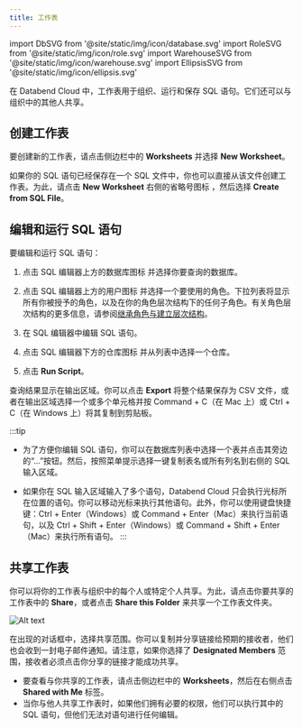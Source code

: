 ```yaml
---
title: 工作表
---
```

import DbSVG from '@site/static/img/icon/database.svg'
import RoleSVG from '@site/static/img/icon/role.svg'
import WarehouseSVG from '@site/static/img/icon/warehouse.svg'
import EllipsisSVG from '@site/static/img/icon/ellipsis.svg'

在 Databend Cloud 中，工作表用于组织、运行和保存 SQL 语句。它们还可以与组织中的其他人共享。

## 创建工作表

要创建新的工作表，请点击侧边栏中的 **Worksheets** 并选择 **New Worksheet**。

如果你的 SQL 语句已经保存在一个 SQL 文件中，你也可以直接从该文件创建工作表。为此，请点击 **New Worksheet** 右侧的省略号图标 <EllipsisSVG/>，然后选择 **Create from SQL File**。

## 编辑和运行 SQL 语句

要编辑和运行 SQL 语句：

1. 点击 SQL 编辑器上方的数据库图标 <DbSVG/> 并选择你要查询的数据库。
2. 点击 SQL 编辑器上方的用户图标 <RoleSVG/> 并选择一个要使用的角色。下拉列表将显示所有你被授予的角色，以及在你的角色层次结构下的任何子角色。有关角色层次结构的更多信息，请参阅[继承角色与建立层次结构](/guides/security/access-control/roles#inheriting-roles--establishing-hierarchy)。

3. 在 SQL 编辑器中编辑 SQL 语句。
4. 点击 SQL 编辑器下方的仓库图标 <WarehouseSVG/> 并从列表中选择一个仓库。
4. 点击 **Run Script**。

查询结果显示在输出区域。你可以点击 **Export** 将整个结果保存为 CSV 文件，或者在输出区域选择一个或多个单元格并按 Command + C（在 Mac 上）或 Ctrl + C（在 Windows 上）将其复制到剪贴板。

:::tip
- 为了方便你编辑 SQL 语句，你可以在数据库列表中选择一个表并点击其旁边的“...”按钮。然后，按照菜单提示选择一键复制表名或所有列名到右侧的 SQL 输入区域。

- 如果你在 SQL 输入区域输入了多个语句，Databend Cloud 只会执行光标所在位置的语句。你可以移动光标来执行其他语句。此外，你可以使用键盘快捷键：Ctrl + Enter（Windows）或 Command + Enter（Mac）来执行当前语句，以及 Ctrl + Shift + Enter（Windows）或 Command + Shift + Enter（Mac）来执行所有语句。
:::

## 共享工作表

你可以将你的工作表与组织中的每个人或特定个人共享。为此，请点击你要共享的工作表中的 **Share**，或者点击 **Share this Folder** 来共享一个工作表文件夹。

![Alt text](@site/static/img/documents/worksheet/share.png)

在出现的对话框中，选择共享范围。你可以复制并分享链接给预期的接收者，他们也会收到一封电子邮件通知。请注意，如果你选择了 **Designated Members** 范围，接收者必须点击你分享的链接才能成功共享。

- 要查看与你共享的工作表，请点击侧边栏中的 **Worksheets**，然后在右侧点击 **Shared with Me** 标签。
- 当你与他人共享工作表时，如果他们拥有必要的权限，他们可以执行其中的 SQL 语句，但他们无法对语句进行任何编辑。